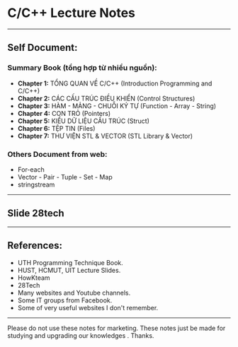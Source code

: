 # C/C++ Lecture Notes
***
## Self Document:
### Summary Book (tổng hợp từ nhiều nguồn):
- **Chapter 1:** TỔNG QUAN VỀ C/C++ (Introduction Programming and C/C++)
- **Chapter 2:** CÁC CẤU TRÚC ĐIỀU KHIỂN (Control Structures)
- **Chapter 3:** HÀM - MẢNG - CHUỖI KÝ TỰ (Function - Array - String)
- **Chapter 4:** CON TRỎ (Pointers)
- **Chapter 5:** KIỂU DỮ LIỆU CẤU TRÚC (Struct)
- **Chapter 6:** TỆP TIN (Files)
- **Chapter 7:** THƯ VIỆN STL & VECTOR (STL Library & Vector)

### Others Document from web:
- For-each
- Vector - Pair - Tuple - Set - Map
- stringstream
***
## Slide 28tech
***
## References:
- UTH Programming Technique Book.
- HUST, HCMUT, UIT Lecture Slides.
- HowKteam
- 28Tech
- Many websites and Youtube channels.
- Some IT groups from Facebook.
- Some of very useful websites I don't remember.
***
Please do not use these notes for marketing. These notes just be made for studying and upgrading our knowledges . Thanks.
